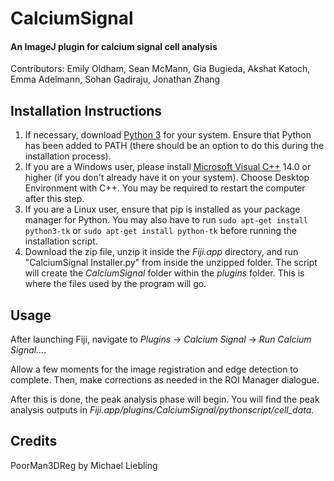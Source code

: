 # CalciumSignal
#### An ImageJ plugin for calcium signal cell analysis
Contributors: Emily Oldham, Sean McMann, Gia Bugieda, Akshat Katoch, Emma Adelmann, Sohan Gadiraju, Jonathan Zhang


## Installation Instructions
1. If necessary, download [Python 3](https://www.python.org/downloads/) for your system. Ensure that Python has been added to PATH (there should be an option to do this during the installation process).
2. If you are a Windows user, please install [Microsoft Visual C++](https://visualstudio.microsoft.com/visual-cpp-build-tools/) 14.0 or higher (if you don't already have it on your system). Choose Desktop Environment with C++. You may be required to restart the computer after this step.
3. If you are a Linux user, ensure that pip is installed as your package manager for Python. You may also have to run `sudo apt-get install python3-tk` or `sudo apt-get install python-tk` before running the installation script.
4. Download the zip file, unzip it inside the *Fiji.app* directory, and run "CalciumSignal Installer.py" from inside the unzipped folder. The script will create the *CalciumSignal* folder within the *plugins* folder. This is where the files used by the program will go.

## Usage
After launching Fiji, navigate to *Plugins* -> *Calcium Signal* -> *Run Calcium Signal...*.

Allow a few moments for the image registration and edge detection to complete. Then, make corrections as needed in the ROI Manager dialogue.

After this is done, the peak analysis phase will begin. You will find the peak analysis outputs in *Fiji.app/plugins/CalciumSignal/pythonscript/cell_data*.


## Credits
PoorMan3DReg by Michael Liebling
